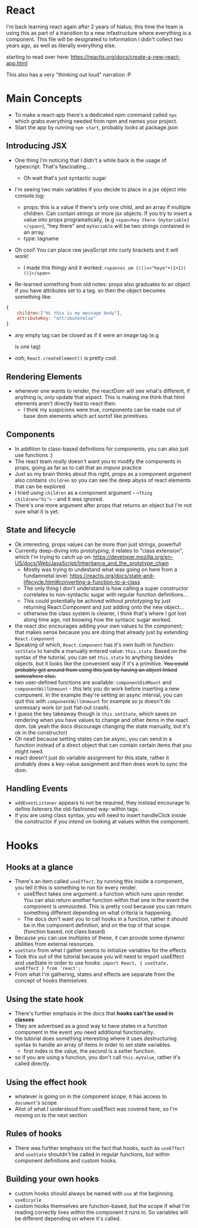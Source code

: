# React

I'm back learning react again after 2 years of hiatus; this time the team is using this as part of a transition to a new infastructure where everything is a component. This file will be designated to information I didn't collect two years ago, as well as literally everything else.

starting to read over here: https://reactjs.org/docs/create-a-new-react-app.html

This also has a very "thinking out loud" narration :P

# Main Concepts

* To make a react-app there's a dedicated npm command called `npx` which grabs everything needed from npm and names your project.
* Start the app by running `npm start`, probably looks at package.json

## Introducing JSX

* One thing I'm noticing that I didn't a while back is the usage of typescript. That's fascinating...
    * Oh wait that's just syntactic sugar
* I'm seeing two main variables if you decide to place in a jsx object into console.log:
    * props: this is a value if there's only one child, and an array if multiple children. Can contain strings or more jsx objects. If you try to insert a value into props programatically, (e.g `<span>hey there {myVariable}</span>`), "hey there" and `myVariable` will be two strings contained in an array.
    * type: tagname
* Oh cool! You can place raw javaScript into curly brackets and it will work!
    * I made this thingy and it worked: `<span>oi um {(()=>"heyo"+(1+1))()}</span>`

* Re-learned something from old notes: props also graduates to an object if you have attributes set to a tag. so then the object becomes something like:
```js
{
    children:["Hi this is my message body"],
    attributeKey: "attributeValue"
}
```

* any empty tag can be closed as if it were an image tag (e.g <p/> is one tag)
* ooh; `React.createElement()` is pretty cool.

## Rendering Elements

* whenever one wants to render, the reactDom will see what's different, if anything is, only update that aspect. This is making me think that html elements aren't directly tied to react then.
    * I think my suspicions were true, components can be made out of base dom elements which act sortof like primitives.

## Components

* In addition to class-based definitions for components, you can also just use functions :)
* The react team *really* doesn't want you to modify the components in props, going as far as to call that an *impure* practice
* Just so my brain thinks about this right, props as a component argument also contains `children` so you can see the deep abyss of react elements that can be explored.
* I tried using `children` as a component argument - `<Thing children="hi">` - and it was ignored.
* There's one more argument after props that returns an object but I'm not sure what it is yet.

## State and lifecycle

* Ok interesting, props values can be more than just strings, powerful!
* Currently deep-diving into prototyping; it relates to "class extension", which I'm trying to catch up on: https://developer.mozilla.org/en-US/docs/Web/JavaScript/Inheritance_and_the_prototype_chain
    * Mostly was trying to undestand what was going on here from a fundamnetal level: https://reactjs.org/docs/state-and-lifecycle.html#converting-a-function-to-a-class
    * The only thing I don't understand is how calling a super constructor correlates to non-syntactic sugar with regular function definitions...
    * This could potentially be achived without prototyping by just returning React.Component and just adding onto the new object...
    * otherwise the class system is cleaner, I think that's where I got lost along time ago, not knowing how the syntacic sugar worked.
* the react doc encourages adding your own values to the component; that makes sense because you are doing that already just by extending `React.Component`
* Speaking of which, `React.Component` has it's own built-in function: `setState` to handle a manually entered value: `this.state`. Based on the syntax of the tutorial, you can set `this.state` to anything besides objects, but it looks like the convenient way if it's a primitive. ~~You could probably get around from using this just by having an object linked somewhere else.~~
* two user-defined functions are available: `componentDidMount` and `componentWillUnmount` - this lets you do work before inserting a new component. In the example they're setting an async interval, you can quit this with `componentWillUnmount` for example so js doesn't do unnessary work (or just flat-out crash).
* I guess the key takeaway though is `this.setState`, which saves on rendering when you have values to change and other items in the react dom. (ok yeah the docs discourage changing the state manually, but it's ok in the constructor)
* Oh neat! because setting states can be async, you can send in a function instead of a direct object that can contain certain items that you might need.
* react doesn't just do variable assignment for this.state, rather it probably does a key-value assignment and then does work to sync the dom.

## Handling Events

* `addEventListener` appears to not be required, they instead encourage to define listeners the old-fashioned way: within tags.
* if you are using class syntax, you will need to insert handleClick inside the constructor if you intend on looking at values within the component.

# Hooks

## Hooks at a glance

* There's an item called `useEffect`; by running this inside a component, you tell it this is something to run for every render.
    * useEffect takes one argument: a function which runs upon render. You can also return another function within that one in the event the component is unmounted. This is pretty cool because you can return something different depending on what criteria is happening.
    * The docs don't want you to call hooks in a function, rather it should be in the component definition, and on the top of that scope. (function based, not class based)
* Because you can use multiples of these, it can provide some dynamic abilities from external resources.
* `useState` from what I gather seems to initialize variables for the effects
* Took this out of the tutorial because you will need to import useEffect and useState in order to use hooks: `import React, { useState, useEffect } from 'react';`
* From what I'm gathering, states and effects are separate from the concept of hooks themselves

## Using the state hook

* There's further emphasis in the docs that **hooks can't be used in classes**
* They are advertised as a good way to have states in a function component in the event you need additional functionality.
* the tutorial does something interesting where it uses destructuring syntax to handle an array of items in order to set state variables.
    * first index is the value, the second is a setter function.
* so if you are using a function, you don't call `this.myValue`, rather it's called directly.


## Using the effect hook

* whatever is going on in the component scope, it has access to `document`'s scope.
* Allot of what I understood from useEffect was covered here, so I'm moving on to the next section

## Rules of hooks

* There was further emphasis on the fact that hooks, such as `useEffect` and `useState` shouldn't be called in regular functions, but within component definitions and custom hooks.

## Building your own hooks

* custom hooks should always be named with `use` at the beginning. `useBicycle`
* custom hooks themselves are function-based, but the scope if what I'm reading correctly lives within the component it runs in. So variables will be different depending on where it's called.